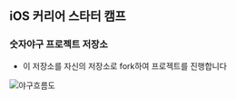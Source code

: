 ## iOS 커리어 스타터 캠프

### 숫자야구 프로젝트 저장소

- 이 저장소를 자신의 저장소로 fork하여 프로젝트를 진행합니다

![야구흐름도](https://github.com/Charl-es/ios-number-baseball/assets/124643367/ba8901bc-56f5-4391-90be-9800e64bd17b)

